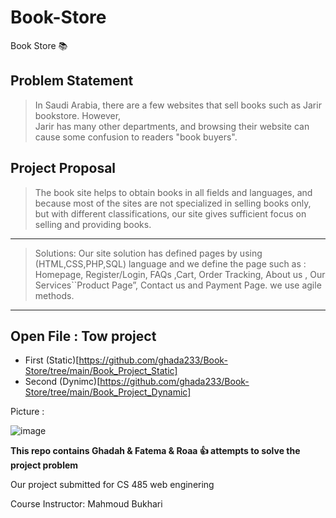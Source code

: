 # Book-Store
Book Store 📚


## Problem Statement

> In Saudi Arabia, there are a few websites that sell books such as Jarir bookstore. However,  
Jarir has many other departments, and browsing their website can cause some confusion to readers "book buyers".


## Project Proposal
>The book site helps to obtain books in all fields and languages, 
and because most of the sites are not specialized in selling books only, 
but with different classifications, our site gives sufficient focus on selling and providing books.
---------------------------------------------------------------------------------------------------
>Solutions:
Our site solution has defined pages by using (HTML,CSS,PHP,SQL) language and we define the page such as 
: Homepage, Register/Login, FAQs ,Cart, Order Tracking, About us , Our Services``Product Page”, Contact us  and Payment Page. 
we use agile methods.
---------------------------------------------------------------------------------------------------
##  Open File : Tow project 

 - First (Static)[https://github.com/ghada233/Book-Store/tree/main/Book_Project_Static] 
 - Second (Dynimc)[https://github.com/ghada233/Book-Store/tree/main/Book_Project_Dynamic]
 
Picture :

![image](https://user-images.githubusercontent.com/70041510/201527669-aa7e93a2-201a-4333-8578-7c3e945624ca.png)

**This repo contains   Ghadah & Fatema  & Roaa  :+1:  attempts to solve the project problem**

Our project submitted for CS 485 web enginering

Course Instructor: Mahmoud Bukhari




